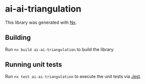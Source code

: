 # ai-ai-triangulation

This library was generated with [Nx](https://nx.dev).

## Building

Run `nx build ai-ai-triangulation` to build the library.

## Running unit tests

Run `nx test ai-ai-triangulation` to execute the unit tests via [Jest](https://jestjs.io).

